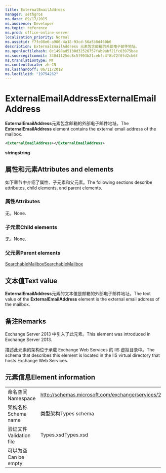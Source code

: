 ```yaml
---
title: ExternalEmailAddress
manager: sethgros
ms.date: 09/17/2015
ms.audience: Developer
ms.topic: reference
ms.prod: office-online-server
localization_priority: Normal
ms.assetid: f7fc08e6-a906-4a18-93cd-56a5b8d460b0
description: ExternalEmailAddress 元素包含邮箱的外部电子邮件地址。
ms.openlocfilehash: 0c1498ad5130d32526757fab9abf21fc03975bae
ms.sourcegitcommit: 34041125dc8c5f993b21cebfc4f8b72f0fd2cb6f
ms.translationtype: MT
ms.contentlocale: zh-CN
ms.lasthandoff: 06/11/2018
ms.locfileid: "19754262"
---
```

# <a name="externalemailaddress"></a><span data-ttu-id="b46cc-103">ExternalEmailAddress</span><span class="sxs-lookup"><span data-stu-id="b46cc-103">ExternalEmailAddress</span></span>

<span data-ttu-id="b46cc-104">**ExternalEmailAddress**元素包含邮箱的外部电子邮件地址。</span><span class="sxs-lookup"><span data-stu-id="b46cc-104">The **ExternalEmailAddress** element contains the external email address of the mailbox.</span></span> 
  
```XML
<ExternalEmailAddress></ExternalEmailAddress>
```

<span data-ttu-id="b46cc-105">**string**</span><span class="sxs-lookup"><span data-stu-id="b46cc-105">**string**</span></span>

## <a name="attributes-and-elements"></a><span data-ttu-id="b46cc-106">属性和元素</span><span class="sxs-lookup"><span data-stu-id="b46cc-106">Attributes and elements</span></span>

<span data-ttu-id="b46cc-107">如下章节中介绍了属性、子元素和父元素。</span><span class="sxs-lookup"><span data-stu-id="b46cc-107">The following sections describe attributes, child elements, and parent elements.</span></span>
  
### <a name="attributes"></a><span data-ttu-id="b46cc-108">属性</span><span class="sxs-lookup"><span data-stu-id="b46cc-108">Attributes</span></span>

<span data-ttu-id="b46cc-109">无。</span><span class="sxs-lookup"><span data-stu-id="b46cc-109">None.</span></span>
  
### <a name="child-elements"></a><span data-ttu-id="b46cc-110">子元素</span><span class="sxs-lookup"><span data-stu-id="b46cc-110">Child elements</span></span>

<span data-ttu-id="b46cc-111">无。</span><span class="sxs-lookup"><span data-stu-id="b46cc-111">None.</span></span>
  
### <a name="parent-elements"></a><span data-ttu-id="b46cc-112">父元素</span><span class="sxs-lookup"><span data-stu-id="b46cc-112">Parent elements</span></span>

[<span data-ttu-id="b46cc-113">SearchableMailbox</span><span class="sxs-lookup"><span data-stu-id="b46cc-113">SearchableMailbox</span></span>](searchablemailbox.md)
  
## <a name="text-value"></a><span data-ttu-id="b46cc-114">文本值</span><span class="sxs-lookup"><span data-stu-id="b46cc-114">Text value</span></span>

<span data-ttu-id="b46cc-115">**ExternalEmailAddress**元素的文本值是邮箱的外部电子邮件地址。</span><span class="sxs-lookup"><span data-stu-id="b46cc-115">The text value of the **ExternalEmailAddress** element is the external email address of the mailbox.</span></span> 
  
## <a name="remarks"></a><span data-ttu-id="b46cc-116">备注</span><span class="sxs-lookup"><span data-stu-id="b46cc-116">Remarks</span></span>

<span data-ttu-id="b46cc-117">Exchange Server 2013 中引入了此元素。</span><span class="sxs-lookup"><span data-stu-id="b46cc-117">This element was introduced in Exchange Server 2013.</span></span>
  
<span data-ttu-id="b46cc-118">描述此元素的架构位于承载 Exchange Web Services 的 IIS 虚拟目录中。</span><span class="sxs-lookup"><span data-stu-id="b46cc-118">The schema that describes this element is located in the IIS virtual directory that hosts Exchange Web Services.</span></span>
  
## <a name="element-information"></a><span data-ttu-id="b46cc-119">元素信息</span><span class="sxs-lookup"><span data-stu-id="b46cc-119">Element information</span></span>

|||
|:-----|:-----|
|<span data-ttu-id="b46cc-120">命名空间</span><span class="sxs-lookup"><span data-stu-id="b46cc-120">Namespace</span></span>  <br/> |http://schemas.microsoft.com/exchange/services/2006/types  <br/> |
|<span data-ttu-id="b46cc-121">架构名称</span><span class="sxs-lookup"><span data-stu-id="b46cc-121">Schema name</span></span>  <br/> |<span data-ttu-id="b46cc-122">类型架构</span><span class="sxs-lookup"><span data-stu-id="b46cc-122">Types schema</span></span>  <br/> |
|<span data-ttu-id="b46cc-123">验证文件</span><span class="sxs-lookup"><span data-stu-id="b46cc-123">Validation file</span></span>  <br/> |<span data-ttu-id="b46cc-124">Types.xsd</span><span class="sxs-lookup"><span data-stu-id="b46cc-124">Types.xsd</span></span>  <br/> |
|<span data-ttu-id="b46cc-125">可以为空</span><span class="sxs-lookup"><span data-stu-id="b46cc-125">Can be empty</span></span>  <br/> ||
   

